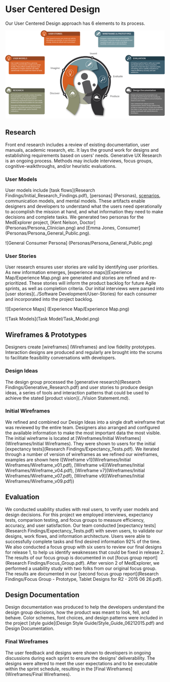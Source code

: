 # User Centered Design

Our User Centered Design approach has 6 elements to its process.

![User Centered Design](../../docs/Diagrams/User_Centered_Design_Process.png)

## Research

Front end research includes a review of existing documentation, user manuals, academic research, etc. It lays the ground work for designs and establishing requirements based on users' needs. Generative UX Research is an ongoing process. Methods may include interviews, focus groups, cognitive-walkthroughs, and/or heuristic evaluations.

### User Models

User models include [task flows](Research Findings/Initial_Research_Findings.pdf), [personas] (Personas), [scenarios](Scenarios), communication models, and mental models. These artifacts enable designers and developers to understand what the users need operationally to accomplish the mission at hand, and what information they need to make decisions and complete tasks. We generated two personas for the MedExplorer project, [Kent Nelson, Doctor] (Personas/Persona_Clinician.png) and [Emma Jones, Consumer] (Personas/Persona_General_Public.png).

![General Consumer Persona] (Personas/Persona_General_Public.png)

### User Stories

User research ensures user stories are valid by identifying user priorities. As new information emerges, [experience maps](Experience Map/Experience Map.png) are generated and stories are refined and re-prioritized. These stories will inform the product backlog for future Agile sprints, as well as completion criteria. Our initial interviews were parsed into [user stories](../Software Development/User-Stories) for each consumer and incorporated into the project backlog.

![Experience Maps] (Experience Map/Experience Map.png)

![Task Models](Task Model/Task_Model.png)

## Wireframes & Prototypes

Designers create [wireframes] (Wireframes) and low fidelity prototypes. Interaction designs are produced and regularly are brought into the scrums to facilitate feasibility conversations with developers.

### Design Ideas

The design group processed the [generative research](Research Findings/Generative_Research.pdf) and user stories to produce design ideas, a series of tools and interaction patterns that could be used to achieve the stated [product vision](../Vision Statement.md).

### Initial Wireframes

We refined and combined our Design Ideas into a single draft wireframe that was reviewed by the entire team. Designers also arranged and configured the available information to make the most important data the most visible.  The initial wireframe is located at [Wireframes/Initial Wireframes] (Wireframes/Initial Wireframes). They were shown to users for the initial [expectancy tests](Research Findings/Expectancy_Tests.pdf).  We iterated through a number of version of wireframes as we refined our wireframes, examples are shown here ([Wireframe v1](Wireframes/Initial Wireframes/Wireframe_v01.pdf), [Wireframe v4](Wireframes/Initial Wireframes/Wireframe_v04.pdf), [Wireframe v7](Wireframes/Initial Wireframes/Wireframe_v07.pdf), [Wireframe v9](Wireframes/Initial Wireframes/Wireframe_v09.pdf))

## Evaluation

We conducted usability studies with real users, to verify user models and design decisions. For this project we employed interviews, expectancy tests, comparison testing, and focus groups to measure efficiency, accuracy, and user satisfaction. Our team conducted [expectancy tests](Research Findings/Expectancy_Tests.pdf) with seven users, to validate our designs, work flows, and information architecture.  Users were able to successfully complete tasks and find desired information 92% of the time.  We also conducted a focus group with six users to review our final designs for release 1, to help us identify weaknesses that could be fixed in release 2. The results of our focus group is documented in out [focus group report](Research Findings/Focus_Group.pdf). After version 2 of MedExplorer, we performed a usability study with two folks from our original focus group. The results are documented in our [second focus group report](Research Findings/Focus Group - Prototype, Tablet Designs for R2 - 2015 06 26.pdf).

## Design Documentation

Design documentation was produced to help the developers understand the design group decisions, how the product was meant to look, fell, and behave.  Color schemes, font choices, and design patterns were included in the project [style guide](Design Style Guide/Style_Guide_06212015.pdf) and Design Documentation.

### Final Wireframes

The user feedback and designs were shown to developers in ongoing discussions during each sprint to ensure the designs’ deliverability.  The designs were altered to meet the user expectations and to be executable within the sprint schedule, resulting in the [Final Wireframes](Wireframes/Final Wireframes).



